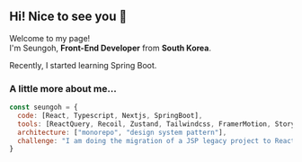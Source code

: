 ## Hi! Nice to see you 👋

Welcome to my page!
<br/>
I'm Seungoh, **Front-End Developer** from **South Korea**.

Recently, I started learning Spring Boot.

### A little more about me...

```javascript
const seungoh = {
  code: [React, Typescript, Nextjs, SpringBoot],
  tools: [ReactQuery, Recoil, Zustand, Tailwindcss, FramerMotion, Storybook, Jest],
  architecture: ["monorepo", "design system pattern"],
  challenge: "I am doing the migration of a JSP legacy project to React."
}
```

<!--
**bananaoh/bananaoh** is a ✨ _special_ ✨ repository because its `README.md` (this file) appears on your GitHub profile.

Here are some ideas to get you started:

- 🔭 I’m currently working on ...
- 🌱 I’m currently learning ...
- 👯 I’m looking to collaborate on ...
- 🤔 I’m looking for help with ...
- 💬 Ask me about ...
- 📫 How to reach me: ...
- 😄 Pronouns: ...
- ⚡ Fun fact: ...
-->
